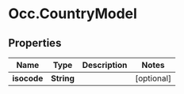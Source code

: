 # Occ.CountryModel

## Properties
Name | Type | Description | Notes
------------ | ------------- | ------------- | -------------
**isocode** | **String** |  | [optional] 


